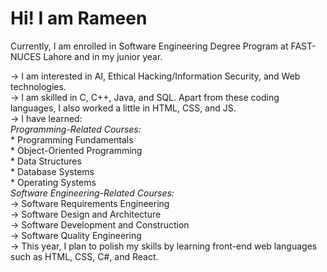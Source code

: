 # Hi! I am Rameen

Currently, I am enrolled in Software Engineering Degree Program at FAST-NUCES Lahore and in my junior year.  

-> I am interested in AI, Ethical Hacking/Information Security, and Web technologies.  
-> I am skilled in C, C++, Java, and SQL. Apart from these coding languages, I also worked a little in HTML, CSS, and JS.  
-> I have learned:  
    *Programming-Related Courses:*  
    * Programming Fundamentals  
    * Object-Oriented Programming  
    * Data Structures  
    * Database Systems  
    * Operating Systems  
    *Software Engineering-Related Courses:*  
    -> Software Requirements Engineering  
    -> Software Design and Architecture  
    -> Software Development and Construction  
    -> Software Quality Engineering  
-> This year, I plan to polish my skills by learning front-end web languages such as HTML, CSS, C#, and React.  
